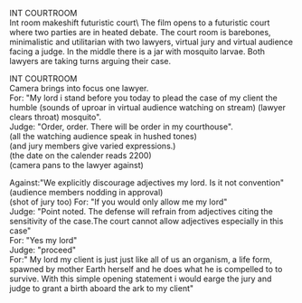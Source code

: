 INT COURTROOM\
Int room makeshift futuristic court\ 
The film opens to a futuristic court where two parties are in heated debate.
The court room is barebones, minimalistic and utilitarian with two lawyers, virtual jury and virtual audience facing a judge.
In the middle there is a jar with mosquito larvae.
Both lawyers are taking turns arguing their case.

INT COURTROOM\
Camera brings into focus one lawyer.\
For: "My lord i stand before you today to plead the case of my client the humble (sounds of uproar in virtual audience watching on stream) (lawyer clears throat) mosquito".\
Judge: "Order, order. There will be order in my courthouse".\
(all the watching audience speak in hushed tones)\
(and jury members give varied expressions.)\
(the date on the calender reads 2200)\
(camera pans to the lawyer against)

Against:"We explicitly discourage adjectives my lord. Is it not convention"
(audience members nodding in approval)\
(shot of jury too)
For: "If you would only allow me my lord"\
Judge: "Point noted. The defense will refrain from adjectives citing the sensitivity of the case.The court cannot allow adjectives especially in this case"\
For: "Yes my lord"\
Judge: "proceed"\
For:" My lord my client is just just like all of us an organism, a life form, spawned by mother Earth herself and he does what he is compelled to to survive. With this simple opening statement i would earge the jury and judge to grant a birth aboard the ark to my client"



